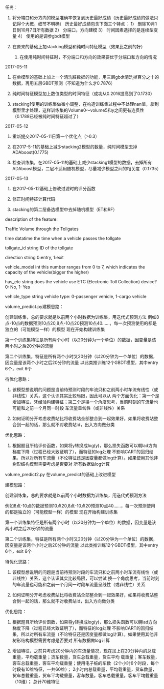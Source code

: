 任务：

1. 将分端口和分方向的模型准确率恢复到历史最好成绩（历史最好成绩的做法只记得个大概，细节不明确）
    历史最好成绩包含下面三个特点：
    1） 删除10月1日到10月7日所有数据
    2） 分端口，方向建模
    3） 时间因素选择的是连续型变量
    4） 使用的是调参gbdt模型

2. 在原来的基础上加stacking模型和纯时间特征模型（效果比之前的好）
    1) 在使用纯时间特征时，不分端口和方向的效果要优于分端口和方向的情况


2017-05-11

1. 在单模型的基础上加上一个清洗脏数据的功能，用三层gbdt清洗掉百分之十的数据，再用五层GBDT预测（不知道为什么才0.7876）

2. 纯时间特征模型加上数值类型的时间特征（成功从0.2016提高到了0.1730）

3. stacking1使用的训练集做微小调整，在构造训练集过程中不处理nan值，拿到模型里才处理，这样训练集的Volume0～volume5和y之间更有连贯性（0.1788已经被纯时间特征超过了）


2017-05-12

1. 重新提交2017-05-11日第一个优化点（>0.3）

2. 在2017-5-11的基础上减少stacking2模型的数量，纯时间模型去掉ADAboost(0.1775)

3. 检查训练集，在2017-05-11的基础上减少stacking1模型的数据，去掉所有ADAboost模型，二层不适用随机模型，尽量减少模型之间的相关度（0.1735）

2017-05-13

1. 在2017-05-12基础上修改过滤时的评分函数

2. 修正时间特征计算代码

3. stacking的第二层备选模型中去掉随机模型（ET和RF）

description of the feature:

Traffic Volume through the Tollgates

time           datatime        the time when a vehicle passes the tollgate

tollgate_id    string          ID of the tollgate

direction      string           0:entry, 1:exit

vehicle_model  int             this number ranges from 0 to 7, which indicates the capacity of the vehicle(bigger the higher)

has_etc        string          does the vehicle use ETC (Electronic Toll Collection) device? 0: No, 1: Yes

vehicle_type   string          vehicle type: 0-passenger vehicle, 1-cargo vehicle

volume_predict.py建模思路：

创建训练集，总的要求就是以前两个小时数据为训练集，用迭代式预测方法
例如8点-10点的数据预测10点20,8点-10点20预测10点40……，每一次预测使用的都是独立的（可能模型一样）的模型
现在开始构建训练集

第一个训练集特征是所有两个小时（以20分钟为一个单位）的数据，因变量是该两小时之后20分钟的流量

第二个训练集，特征是所有两个小时又20分钟（以20分钟为一个单位）的数据，因变量是该两个小时之后20分钟的流量
以此类推训练12个GBDT模型，其中entry 6个，exit 6个

待优化思路：
1. 该模型想说明的问题是当前待预测时段的车流只和之前两小时车流有线性（或非线性）关系，这个认识其实比较局限，因此可以从
   两个方面优化：第一个是增加特征，凭经验构建特征；第二个是换一个角度思考，当前时刻的车流量也可能和之前一个月同一时段
   车流量呈线性（或非线性）关系

2. 如何证明分开考虑收费站比将收费站全部整合到一起效果好，如果将收费站整合到一起的话，那么就不对收费站id，出入方向做分类

优化思路：
1. 根据题目所给评价函数，如果将y转换成log(y)，那么损失函数可以朝lad方向梯度下降（过程已经大致证明了），而特征的log处理
   不影响CART的回归结果，所以对所有车流量（不论特征还是因变量都做log计算）。如果使用其他非树形结构模型需要考虑是否要对
   所有数据做log计算
   
volume_predict2.py
在volume_predict的基础上改进模型

建模思路：

创建训练集，总的要求就是以前两个小时数据为训练集，用迭代式预测方法

例如8点-10点的数据预测10点20,8点-10点20预测10点40……，每一次预测使用的都是独立的（可能模型一样）的模型
现在开始构建训练集

第一个训练集特征是所有两个小时（以20分钟为一个单位）的数据，因变量是该两小时之后20分钟的流量

第二个训练集，特征是所有两个小时又20分钟（以20分钟为一个单位）的数据，因变量是该两个小时之后20分钟的流量
以此类推训练12个GBDT模型，其中entry 6个，exit 6个

待优化思路：
1. 该模型想说明的问题是当前待预测时段的车流只和之前两小时车流有线性（或非线性）关系，这个认识其实比较局限，可以尝试
   换一个角度思考，当前时刻的车流量也可能和之前一个月同一时段车流量呈线性（或非线性）关系

2. 如何证明分开考虑收费站比将收费站全部整合到一起效果好，如果将收费站整合到一起的话，那么就不对收费站id，出入方向做分类

优化思路：
1. 根据题目所给评价函数，如果将y转换成log(y)，那么损失函数可以朝lad方向梯度下降（过程已经大致证明了），而特征的log处理
   不影响CART的回归结果，所以对所有车流量（不论特征还是因变量都做log计算）。如果使用其他非树形结构模型需要考虑是否要对
   所有数据做log计算

2. 增加特征，之前只考虑20分钟内的车流量情况，现在加上在20分钟内的总载重量，平均载重量；货车数量，货车总载重量，货车平均
   载重量；客车数量，客车总载重量，客车平均载重量；使用电子桩的车数（2个小时6个时段，每个时段有10维特征，一共60维）；
   2小时内总载重量，平均载重量，货车数量，货车总载重量，货车平均载重量，客车数量，客车总载重量，客车平均载重量（10维）；
   总计70维特征
